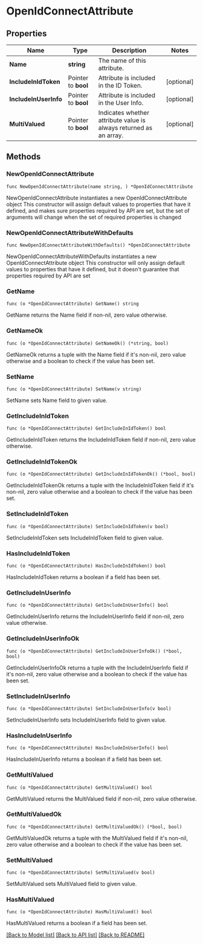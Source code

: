 # OpenIdConnectAttribute

## Properties

Name | Type | Description | Notes
------------ | ------------- | ------------- | -------------
**Name** | **string** | The name of this attribute. | 
**IncludeInIdToken** | Pointer to **bool** | Attribute is included in the ID Token. | [optional] 
**IncludeInUserInfo** | Pointer to **bool** | Attribute is included in the User Info. | [optional] 
**MultiValued** | Pointer to **bool** | Indicates whether attribute value is always returned as an array. | [optional] 

## Methods

### NewOpenIdConnectAttribute

`func NewOpenIdConnectAttribute(name string, ) *OpenIdConnectAttribute`

NewOpenIdConnectAttribute instantiates a new OpenIdConnectAttribute object
This constructor will assign default values to properties that have it defined,
and makes sure properties required by API are set, but the set of arguments
will change when the set of required properties is changed

### NewOpenIdConnectAttributeWithDefaults

`func NewOpenIdConnectAttributeWithDefaults() *OpenIdConnectAttribute`

NewOpenIdConnectAttributeWithDefaults instantiates a new OpenIdConnectAttribute object
This constructor will only assign default values to properties that have it defined,
but it doesn't guarantee that properties required by API are set

### GetName

`func (o *OpenIdConnectAttribute) GetName() string`

GetName returns the Name field if non-nil, zero value otherwise.

### GetNameOk

`func (o *OpenIdConnectAttribute) GetNameOk() (*string, bool)`

GetNameOk returns a tuple with the Name field if it's non-nil, zero value otherwise
and a boolean to check if the value has been set.

### SetName

`func (o *OpenIdConnectAttribute) SetName(v string)`

SetName sets Name field to given value.


### GetIncludeInIdToken

`func (o *OpenIdConnectAttribute) GetIncludeInIdToken() bool`

GetIncludeInIdToken returns the IncludeInIdToken field if non-nil, zero value otherwise.

### GetIncludeInIdTokenOk

`func (o *OpenIdConnectAttribute) GetIncludeInIdTokenOk() (*bool, bool)`

GetIncludeInIdTokenOk returns a tuple with the IncludeInIdToken field if it's non-nil, zero value otherwise
and a boolean to check if the value has been set.

### SetIncludeInIdToken

`func (o *OpenIdConnectAttribute) SetIncludeInIdToken(v bool)`

SetIncludeInIdToken sets IncludeInIdToken field to given value.

### HasIncludeInIdToken

`func (o *OpenIdConnectAttribute) HasIncludeInIdToken() bool`

HasIncludeInIdToken returns a boolean if a field has been set.

### GetIncludeInUserInfo

`func (o *OpenIdConnectAttribute) GetIncludeInUserInfo() bool`

GetIncludeInUserInfo returns the IncludeInUserInfo field if non-nil, zero value otherwise.

### GetIncludeInUserInfoOk

`func (o *OpenIdConnectAttribute) GetIncludeInUserInfoOk() (*bool, bool)`

GetIncludeInUserInfoOk returns a tuple with the IncludeInUserInfo field if it's non-nil, zero value otherwise
and a boolean to check if the value has been set.

### SetIncludeInUserInfo

`func (o *OpenIdConnectAttribute) SetIncludeInUserInfo(v bool)`

SetIncludeInUserInfo sets IncludeInUserInfo field to given value.

### HasIncludeInUserInfo

`func (o *OpenIdConnectAttribute) HasIncludeInUserInfo() bool`

HasIncludeInUserInfo returns a boolean if a field has been set.

### GetMultiValued

`func (o *OpenIdConnectAttribute) GetMultiValued() bool`

GetMultiValued returns the MultiValued field if non-nil, zero value otherwise.

### GetMultiValuedOk

`func (o *OpenIdConnectAttribute) GetMultiValuedOk() (*bool, bool)`

GetMultiValuedOk returns a tuple with the MultiValued field if it's non-nil, zero value otherwise
and a boolean to check if the value has been set.

### SetMultiValued

`func (o *OpenIdConnectAttribute) SetMultiValued(v bool)`

SetMultiValued sets MultiValued field to given value.

### HasMultiValued

`func (o *OpenIdConnectAttribute) HasMultiValued() bool`

HasMultiValued returns a boolean if a field has been set.


[[Back to Model list]](../README.md#documentation-for-models) [[Back to API list]](../README.md#documentation-for-api-endpoints) [[Back to README]](../README.md)


